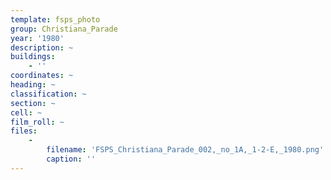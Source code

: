 ```yaml
---
template: fsps_photo
group: Christiana_Parade
year: '1980'
description: ~
buildings:
    - ''
coordinates: ~
heading: ~
classification: ~
section: ~
cell: ~
film_roll: ~
files:
    -
        filename: 'FSPS_Christiana_Parade_002,_no_1A,_1-2-E,_1980.png'
        caption: ''
---
```

